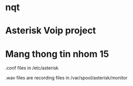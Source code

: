 # nqt 
# Asterisk Voip project
# Mang thong tin nhom 15

.conf files in /etc/asterisk

.wav files are recording files in /var/spool/asterisk/monitor
